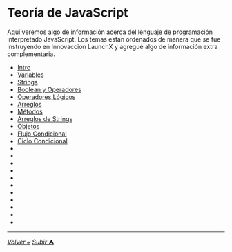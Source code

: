 # Teoría de JavaScript

Aquí veremos algo de información acerca del lenguaje de programación interpretado JavaScript.
Los temas están ordenados de manera que se fue instruyendo en Innovaccion LaunchX y agregué algo de información extra complementaria.

* [Intro](/JavaScript/TeoriaJS/001_intro.md "Introducción a JS")
* [Variables](/JavaScript/TeoriaJS/002_variables.md "Var Let Const")
* [Strings](/JavaScript/TeoriaJS/003_strings.md "Cadenas de texto")
* [Boolean y Operadores](/JavaScript/TeoriaJS/004_booleanos.md "true false")
* [Operadores Lógicos](/JavaScript/TeoriaJS/005_operadoresLogicos.md "Operadores && ||")
* [Arreglos](/JavaScript/TeoriaJS/006_arreglos.md "Arreglos")
* [Métodos](/JavaScript/TeoriaJS/007_metodos.md "Métodos")
* [Arreglos de Strings](/JavaScript/TeoriaJS/008_arreglosDeStrings.md "Arreglos de Cadenas")
* [Objetos](/JavaScript/TeoriaJS/009_objetos.md "Objetos")
* [Flujo Condicional](/JavaScript/TeoriaJS/010_flujoCondicional.md "Flujo Condicional if elseif else")
* [Ciclo Condicional](/JavaScript/TeoriaJS/011_cicloCondicional.md "Ciclo Condicional While")
* []( "")
* []( "")
* []( "")
* []( "")
* []( "")
* []( "")
* []( "")
* []( "")
* []( "")
* []( "")
* []( "")

---

[*Volver* **&ldca;**](/JavaScript/README.md "Regresar a página Principal") 
[*Subir* **&#11165;**](# "Ir al título")